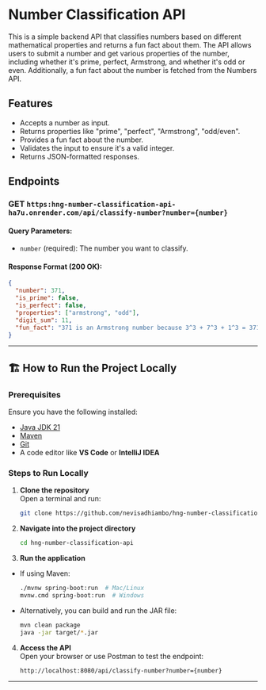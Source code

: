 # Number Classification API

This is a simple backend API that classifies numbers based on different mathematical properties and returns a fun fact about them. The API allows users to submit a number and get various properties of the number, including whether it's prime, perfect, Armstrong, and whether it's odd or even. Additionally, a fun fact about the number is fetched from the Numbers API.

## Features
- Accepts a number as input.
- Returns properties like "prime", "perfect", "Armstrong", "odd/even".
- Provides a fun fact about the number.
- Validates the input to ensure it's a valid integer.
- Returns JSON-formatted responses.

## Endpoints

### GET `https:hng-number-classification-api-ha7u.onrender.com/api/classify-number?number={number}`

#### Query Parameters:
- `number` (required): The number you want to classify.

#### Response Format (200 OK):

```json
{
  "number": 371,
  "is_prime": false,
  "is_perfect": false,
  "properties": ["armstrong", "odd"],
  "digit_sum": 11,
  "fun_fact": "371 is an Armstrong number because 3^3 + 7^3 + 1^3 = 371"
}
```

---

## 🏗 How to Run the Project Locally

### **Prerequisites**
Ensure you have the following installed:
- [Java JDK 21](https://www.oracle.com/java/technologies/javase-downloads.html)
- [Maven](https://maven.apache.org/download.cgi)
- [Git](https://git-scm.com/)
- A code editor like **VS Code** or **IntelliJ IDEA**

### **Steps to Run Locally**
1. **Clone the repository**  
   Open a terminal and run:
   ```sh
   git clone https://github.com/nevisadhiambo/hng-number-classification-api.git
   ```
2. **Navigate into the project directory**
   ```sh
   cd hng-number-classification-api
   ```
3. **Run the application**
- If using Maven:
  ```sh
  ./mvnw spring-boot:run  # Mac/Linux
  mvnw.cmd spring-boot:run  # Windows
  ```
- Alternatively, you can build and run the JAR file:
  ```sh
  mvn clean package
  java -jar target/*.jar
  ```
4. **Access the API**  
   Open your browser or use Postman to test the endpoint:
   ```
   http://localhost:8080/api/classify-number?number={number}
   ```

---

